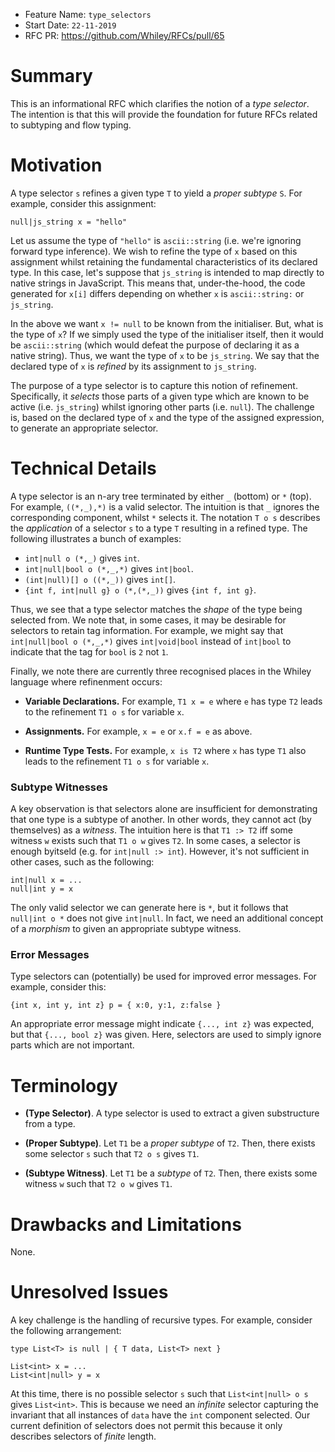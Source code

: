 - Feature Name: `type_selectors`
- Start Date: `22-11-2019`
- RFC PR: https://github.com/Whiley/RFCs/pull/65

# Summary

This is an informational RFC which clarifies the notion of a _type
selector_.  The intention is that this will provide the foundation for
future RFCs related to subtyping and flow typing.

# Motivation

A type selector `s` refines a given type `T` to yield a _proper
subtype_ `S`.  For example, consider this assignment:

```
null|js_string x = "hello"
```

Let us assume the type of `"hello"` is `ascii::string` (i.e. we're
ignoring forward type inference).  We wish to refine the type of `x`
based on this assignment whilst retaining the fundamental
characteristics of its declared type.  In this case, let's suppose
that `js_string` is intended to map directly to native strings in
JavaScript.  This means that, under-the-hood, the code generated for
`x[i]` differs depending on whether `x` is `ascii::string:` or
`js_string`.

In the above we want `x != null` to be known from the initialiser.
But, what is the type of `x`?  If we simply used the type of the
initialiser itself, then it would be `ascii::string` (which would
defeat the purpose of declaring it as a native string).  Thus, we want
the type of `x` to be `js_string`.  We say that the declared type of
`x` is _refined_ by its assignment to `js_string`.

The purpose of a type selector is to capture this notion of
refinement.  Specifically, it _selects_ those parts of a given type
which are known to be active (i.e. `js_string`) whilst ignoring other
parts (i.e. `null`).  The challenge is, based on the declared type of
`x` and the type of the assigned expression, to generate an
appropriate selector.

# Technical Details

A type selector is an n-ary tree terminated by either `_` (bottom) or
`*` (top).  For example, `((*,_),*)` is a valid selector.  The
intuition is that `_` ignores the corresponding component, whilst `*`
selects it.  The notation `T o s` describes the _application_ of a
selector `s` to a type `T` resulting in a refined type.  The following
illustrates a bunch of examples:

   * `int|null o (*,_)` gives `int`.
   * `int|null|bool o (*,_,*)` gives `int|bool`.
   * `(int|null)[] o ((*,_))` gives `int[]`.
   * `{int f, int|null g} o (*,(*,_))` gives `{int f, int g}`.

Thus, we see that a type selector matches the _shape_ of the type
being selected from.  We note that, in some cases, it may be desirable
for selectors to retain tag information.  For example, we might say
that `int|null|bool o (*,_,*)` gives `int|void|bool` instead of
`int|bool` to indicate that the tag for `bool` is `2` not `1`.

Finally, we note there are currently three recognised places in the
Whiley language where refinenment occurs:

   * **Variable Declarations.** For example, `T1 x = e` where `e` has
       type `T2` leads to the refinement `T1 o s` for variable `x`.

   * **Assignments.** For example, `x = e` or `x.f = e` as above.

   * **Runtime Type Tests.** For example, `x is T2` where `x` has type
       `T1` also leads to the refinement `T1 o s` for variable `x`.

### Subtype Witnesses

A key observation is that selectors alone are insufficient for
demonstrating that one type is a subtype of another.  In other words,
they cannot act (by themselves) as a _witness_.  The intuition here is
that `T1 :> T2` iff some witness `w` exists such that `T1 o w` gives
`T2`.  In some cases, a selector is enough byitseld (e.g. for
`int|null :> int`).  However, it's not sufficient in other cases, such
as the following:

```
int|null x = ...
null|int y = x
```

The only valid selector we can generate here is `*`, but it follows
that `null|int o *` does not give `int|null`.  In fact, we need an
additional concept of a _morphism_ to given an appropriate subtype
witness.

### Error Messages

Type selectors can (potentially) be used for improved error messages.
For example, consider this:

```
{int x, int y, int z} p = { x:0, y:1, z:false }
```

An appropriate error message might indicate `{..., int z}` was
expected, but that `{..., bool z}` was given.  Here, selectors are
used to simply ignore parts which are not important.

# Terminology

  * **(Type Selector)**.  A type selector is used to extract a given
      substructure from a type.
  
  * **(Proper Subtype)**.  Let `T1` be a _proper subtype_ of `T2`.
      Then, there exists some selector `s` such that `T2 o s` gives
      `T1`.
  
  * **(Subtype Witness)**.  Let `T1` be a _subtype_ of `T2`.  Then,
      there exists some witness `w` such that `T2 o w` gives `T1`.

# Drawbacks and Limitations

None.

# Unresolved Issues

A key challenge is the handling of recursive types.  For example,
consider the following arrangement:

```
type List<T> is null | { T data, List<T> next }

List<int> x = ...
List<int|null> y = x
```

At this time, there is no possible selector `s` such that
`List<int|null> o s` gives `List<int>`.  This is because we need an
_infinite_ selector capturing the invariant that all instances of
`data` have the `int` component selected.  Our current definition of
selectors does not permit this because it only describes selectors of
_finite_ length.
